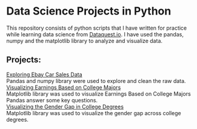 # Data Science Projects in Python
This repository consists of python scripts that I have written for practice
while learning data science from [Dataquest.io](https://www.dataquest.io/path/data-scientist/).
I have used the pandas, numpy and the matplotlib library to analyze and
visualize data.

## Projects:
[Exploring Ebay Car Sales Data](https://github.com/jenish-lamsal/python_for_data_science_practice/blob/master/Exploring%20Ebay%20Car%20Sales%20Data.ipynb)<br/>
Pandas and numpy library were used to explore and clean the raw data.</br>
[Visualizing Earnings Based on College Majors](https://github.com/jenish-lamsal/dataquest/blob/master/Visualizing%20Earnings%20Based%20on%20College%20Majors.ipynb)<br/>
Matplotlib library was used to visualize Earnings Based on College Majors Pandas
answer some key questions.</br>
[Visualizing the Gender Gap in College Degrees](https://github.com/jenish-lamsal/dataquest/blob/master/Visualizing%20the%20Gender%20Gap%20in%20College%20Degrees.ipynb)<br/>
Matplotlib library was used to visualize the gender gap across college degrees.
